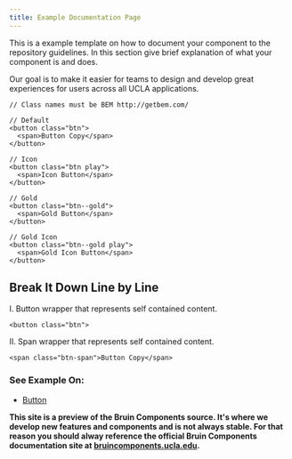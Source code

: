 ```yaml
---
title: Example Documentation Page 
---
```


This is a example template on how to document your component to the repository guidelines. In this section give brief explanation of what your component is and does. 

Our goal is to make it easier for teams to design and develop great experiences for users across all UCLA applications.


```
// Class names must be BEM http://getbem.com/

// Default 
<button class="btn">
  <span>Button Copy</span>
</button>

// Icon
<button class="btn play">
  <span>Icon Button</span>
</button>

// Gold
<button class="btn--gold">
  <span>Gold Button</span>
</button>

// Gold Icon
<button class="btn--gold play">
  <span>Gold Icon Button</span>
</button>
```

## Break It Down Line by Line

I. 	Button wrapper that represents self contained content.
```
<button class="btn">
```

II. 	Span wrapper that represents self contained content.
```
<span class="btn-span">Button Copy</span>
```

### See Example On:

*	[Button](/components/detail/button)

**This site is a preview of the Bruin Components source. It's where we develop new features and components and is not always stable. For that reason you should alway reference the official Bruin Components documentation site at [bruincomponents.ucla.edu](https://bruincomponents.ucla.edu/).**
